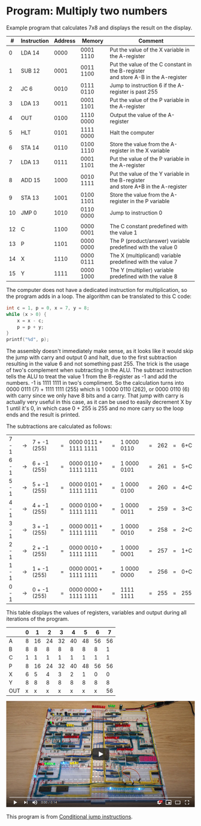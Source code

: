 # Program: Multiply two numbers

Example program that calculates 7x8 and displays the result on the display.

|#|Instruction|Address|Memory|Comment|
|---|---------|-------|------|-------|
| 0|LDA 14|0000|0001 1110|Put the value of the X variable in the A-register|
| 1|SUB 12|0001|0011 1100|Put the value of the C constant in the B-register<br>and store A-B in the A-register|
| 2|JC   6|0010|0111 0110|Jump to instruction 6 if the A-register is past 255|
| 3|LDA 13|0011|0001 1101|Put the value of the P variable in the A-register|
| 4|OUT   |0100|1110 0000|Output the value of the A-register|
| 5|HLT   |0101|1111 0000|Halt the computer|
| 6|STA 14|0110|0100 1110|Store the value from the A-register in the X variable|
| 7|LDA 13|0111|0001 1101|Put the value of the P variable in the A-register|
| 8|ADD 15|1000|0010 1111|Put the value of the Y variable in the B-register<br>and store A+B in the A-register|
| 9|STA 13|1001|0100 1101|Store the value from the A-register in the P variable|
|10|JMP  0|1010|0110 0000|Jump to instruction 0|
|  |      |    |         |           |
|12|     C|1100|0000 0001|The C constant predefined with the value 1|
|13|     P|1101|0000 0000|The P (product/answer) variable predefined with the value 0|
|14|     X|1110|0000 0111|The X (multiplicand) variable predefined with the value 7|
|15|     Y|1111|0000 1000|The Y (multiplier) variable predefined with the value 8|

The computer does not have a dedicated instruction for multiplication, so the program adds in a loop. The algorithm can be translated to this C code:
 
```c
int c = 1, p = 0, x = 7, y = 8;
while (x > 0) {
    x = x - c;
    p = p + y;
}
printf("%d", p);
```

The assembly doesn't immediately make sense, as it looks like it would skip the jump with carry and output 0 and halt, due to the first subtraction resulting in the value 6 and not something past 255. The trick is the usage of two's complement when subtracting in the ALU. The subtract instruction tells the ALU to treat the value 1 from the B-register as -1 and add the numbers. -1 is 1111 1111 in two's compliment. So the calculation turns into 0000 0111 (7) + 1111 1111 (255) which is 1 0000 0110 (262), or 0000 0110 (6) with carry since we only have 8 bits and a carry. That jump with carry is actually very useful in this case, as it can be used to easily decrement X by 1 until it's 0, in which case 0 + 255 is 255 and no more carry so the loop ends and the result is printed.

The subtractions are calculated as follows:

|     |   |            |   |                     |   |           |   |   |   |   |
|-----|---|------------|---|---------------------|---|-----------|---|---|---|---|
|7 - 1| ->|7 + -1 (255)| = |0000 0111 + 1111 1111| = |1 0000 0110| = |262| = |6+C|
|6 - 1| ->|6 + -1 (255)| = |0000 0110 + 1111 1111| = |1 0000 0101| = |261| = |5+C|
|5 - 1| ->|5 + -1 (255)| = |0000 0101 + 1111 1111| = |1 0000 0100| = |260| = |4+C|
|4 - 1| ->|4 + -1 (255)| = |0000 0100 + 1111 1111| = |1 0000 0011| = |259| = |3+C|
|3 - 1| ->|3 + -1 (255)| = |0000 0011 + 1111 1111| = |1 0000 0010| = |258| = |2+C|
|2 - 1| ->|2 + -1 (255)| = |0000 0010 + 1111 1111| = |1 0000 0001| = |257| = |1+C|
|1 - 1| ->|1 + -1 (255)| = |0000 0001 + 1111 1111| = |1 0000 0000| = |256| = |0+C|
|0 - 1| ->|0 + -1 (255)| = |0000 0000 + 1111 1111| = |  1111 1111| = |255| = |255|

This table displays the values of registers, variables and output during all iterations of the program.

|   | 0 | 1 | 2 | 3 | 4 | 5 | 6 | 7 |
|---|---|---|---|---|---|---|---|---|
| A | 8 | 16| 24| 32| 40| 48| 56| 56|
| B | 8 | 8 | 8 | 8 | 8 | 8 | 8 | 1 |
| C | 1 | 1 | 1 | 1 | 1 | 1 | 1 | 1 |
| P | 8 | 16| 24| 32| 40| 48| 56| 56|
| X | 6 | 5 | 4 | 3 | 2 | 1 | 0 | 0 |
| Y | 8 | 8 | 8 | 8 | 8 | 8 | 8 | 8 |
|OUT| x | x | x | x | x | x | x | 56|



[![YouTube video of computer](../resources/yt-multiply-two-numbers-thumb.png)](https://www.youtube.com/watch?v=xFFEQVPULzI "Click to play")

This program is from [Conditional jump instructions](https://www.youtube.com/watch?v=Zg1NdPKoosU).



